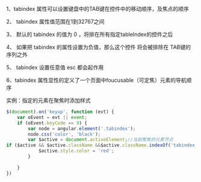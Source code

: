 1、tabindex 属性可以设置键盘中的TAB键在控件中的移动顺序，及焦点的顺序

2、 tabindex 属性值范围在1到32767之间

3、 默认的 tabindex 的值为 0 ，将排在所有指定tableIndex的控件之后

4、 如果把 tabindex 的属性设置为负值，那么这个控件 将会被排除在 TAB键的序列之外

5、 tabindex 设置任意值 esc 都会起作用

6、tabindex 属性显性的定义了一个页面中foucusable（可定焦）元素的导航顺序

 

实例：指定的元素在聚焦时添加样式
```javascript
$(document).on('keyup', function (evt) {
    var oEvent = evt || event;
    if (oEvent.keyCode == 9) {
        var node = angular.element('.tabindex');
        node.css('color', 'black');
        var $active = document.activeElement;//当前聚焦的元素节点
if ($active && $active.className &&$active.className.indexOf('tabindex') > -1)         {
            $active.style.color = 'red';
        }
                
    }
})
```